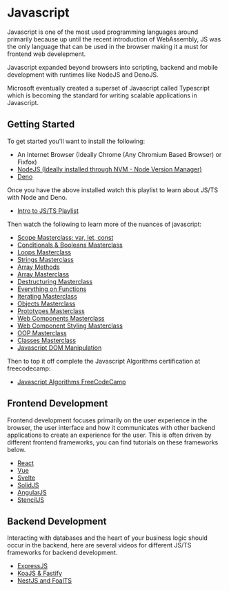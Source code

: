 # Javascript

Javascript is one of the most used programming languages around primarily because up until the recent introduction of WebAssembly, JS was the only language that can be used in the browser making it a must for frontend web develepment.

Javascript expanded beyond browsers into scripting, backend and mobile development with runtimes like NodeJS and DenoJS.

Microsoft eventually created a superset of Javascript called Typescript which is becoming the standard for writing scalable applications in Javascript.

## Getting Started

To get started you'll want to install the following:

- An Internet Browser (Ideally Chrome (Any Chromium Based Browser) or Fixfox)
- [NodeJS (Ideally installed through NVM - Node Version Manager)](https://nodejs.org/en/)
- [Deno](https://deno.land/)

Once you have the above installed watch this playlist to learn about JS/TS with Node and Deno.

- [Intro to JS/TS Playlist](https://youtube.com/playlist?list=PLY6oTPmKnKbaLXuHhxl_dZenjmrjYd8Sc)

Then watch the following to learn more of the nuances of javascript:

- [Scope Masterclass: var, let, const](https://www.youtube.com/watch?v=trez5PLZm7I)
- [Conditionals & Booleans Masterclass](https://www.youtube.com/watch?v=Qw9SEos9Ugk)
- [Loops Masterclass](https://www.youtube.com/watch?v=Yf6whlVj5qA)
- [Strings Masterclass](https://www.youtube.com/watch?v=EJy7f0YPgi8)
- [Array Methods](https://www.youtube.com/watch?v=CIWHuP8n_KA&t=4s)
- [Array Masterclass](https://www.youtube.com/watch?v=0rd-WuGtLgI)
- [Destructuring Masterclass](https://www.youtube.com/watch?v=T03vCdNz6h4&t=2s)
- [Everything on Functions](https://www.youtube.com/watch?v=fhLFpVeGdoU)
- [Iterating Masterclass](https://www.youtube.com/watch?v=JFf6ogtBUdo)
- [Objects Masterclass](https://www.youtube.com/watch?v=6Ytou94vP9g)
- [Prototypes Masterclass](https://www.youtube.com/watch?v=O_lyavc0lJc)
- [Web Components Masterclass](https://www.youtube.com/watch?v=qV7jh7ctALg)
- [Web Component Styling Masterclass](https://www.youtube.com/watch?v=9flT7pFyaXM)
- [OOP Masterclass](https://www.youtube.com/watch?v=IxbDwmNwnFQ)
- [Classes Masterclass](https://www.youtube.com/watch?v=O93r_ZB1NfQ)
- [Javascript DOM Manipulation](https://www.youtube.com/watch?v=CBzc-o6G9wg&list=PLY6oTPmKnKbbZvUyySSQYfnaClxfo4_iE)

Then to top it off complete the Javascript Algorithms certification at freecodecamp:

- [Javascript Algorithms FreeCodeCamp](https://www.freecodecamp.org/learn/javascript-algorithms-and-data-structures/)

## Frontend Development

Frontend development focuses primarily on the user experience in the browser, the user interface and how it communicates with other backend applications to create an experience for the user. This is often driven by different frontend frameworks, you can find tutorials on these frameworks below.

- [React](https://youtube.com/playlist?list=PLY6oTPmKnKbbXku33kx9VYSW80SK--XCs)
- [Vue](https://youtube.com/playlist?list=PLY6oTPmKnKbbsEAIDfFAlhAVbSCIt2Bxx)
- [Svelte](https://youtube.com/playlist?list=PLY6oTPmKnKbZpyj6WhUsjri1Tw_BO-obP)
- [SolidJS](https://youtube.com/playlist?list=PLY6oTPmKnKbYaQQs3p_KrDZGAuNHYWpLw)
- [AngularJS](https://youtube.com/playlist?list=PLY6oTPmKnKbahNK_YUsjTzP5U-FkGA544)
- [StencilJS](https://youtube.com/playlist?list=PLY6oTPmKnKbYq0SIcJErp5EpMtjQSCHXy)

## Backend Development

Interacting with databases and the heart of your business logic should occur in the backend, here are several videos for different JS/TS frameworks for backend development.

- [ExpressJS](https://youtube.com/playlist?list=PLY6oTPmKnKbamIu4uuDJ3QNNDU1SoOkjl)
- [KoaJS & Fastify](https://tuts.alexmercedcoder.com/2021/9/using_graphdb_neo4j_in_node/)
- [NestJS and FoalTS](https://tuts.alexmercedcoder.com/2021/7/full_crud_with_typescript/)

